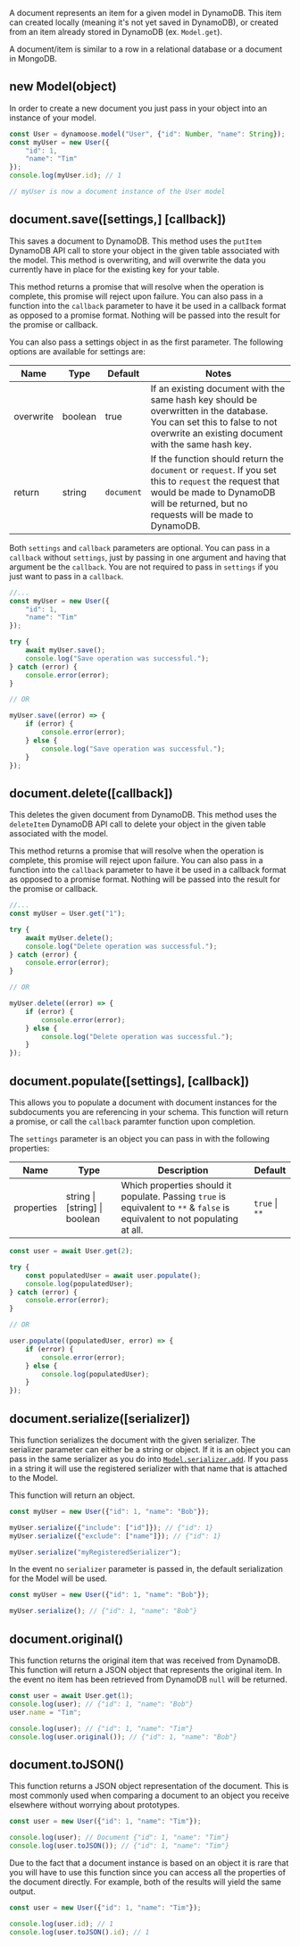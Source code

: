 A document represents an item for a given model in DynamoDB. This item can created locally (meaning it's not yet saved in DynamoDB), or created from an item already stored in DynamoDB (ex. `Model.get`).

A document/item is similar to a row in a relational database or a document in MongoDB.

## new Model(object)

In order to create a new document you just pass in your object into an instance of your model.

```js
const User = dynamoose.model("User", {"id": Number, "name": String});
const myUser = new User({
	"id": 1,
	"name": "Tim"
});
console.log(myUser.id); // 1

// myUser is now a document instance of the User model
```

## document.save([settings,] [callback])

This saves a document to DynamoDB. This method uses the `putItem` DynamoDB API call to store your object in the given table associated with the model. This method is overwriting, and will overwrite the data you currently have in place for the existing key for your table.

This method returns a promise that will resolve when the operation is complete, this promise will reject upon failure. You can also pass in a function into the `callback` parameter to have it be used in a callback format as opposed to a promise format. Nothing will be passed into the result for the promise or callback.

You can also pass a settings object in as the first parameter. The following options are available for settings are:

| Name | Type | Default | Notes |
|---|---|---|---|
| overwrite | boolean | true | If an existing document with the same hash key should be overwritten in the database. You can set this to false to not overwrite an existing document with the same hash key. |
| return | string | `document` | If the function should return the `document` or `request`. If you set this to `request` the request that would be made to DynamoDB will be returned, but no requests will be made to DynamoDB. |

Both `settings` and `callback` parameters are optional. You can pass in a `callback` without `settings`, just by passing in one argument and having that argument be the `callback`. You are not required to pass in `settings` if you just want to pass in a `callback`.

```js
//...
const myUser = new User({
	"id": 1,
	"name": "Tim"
});

try {
	await myUser.save();
	console.log("Save operation was successful.");
} catch (error) {
	console.error(error);
}

// OR

myUser.save((error) => {
	if (error) {
		console.error(error);
	} else {
		console.log("Save operation was successful.");
	}
});
```

## document.delete([callback])

This deletes the given document from DynamoDB. This method uses the `deleteItem` DynamoDB API call to delete your object in the given table associated with the model.

This method returns a promise that will resolve when the operation is complete, this promise will reject upon failure. You can also pass in a function into the `callback` parameter to have it be used in a callback format as opposed to a promise format. Nothing will be passed into the result for the promise or callback.

```js
//...
const myUser = User.get("1");

try {
	await myUser.delete();
	console.log("Delete operation was successful.");
} catch (error) {
	console.error(error);
}

// OR

myUser.delete((error) => {
	if (error) {
		console.error(error);
	} else {
		console.log("Delete operation was successful.");
	}
});
```

## document.populate([settings], [callback])

This allows you to populate a document with document instances for the subdocuments you are referencing in your schema. This function will return a promise, or call the `callback` paramter function upon completion.

The `settings` parameter is an object you can pass in with the following properties:

| Name | Type | Description | Default |
| --- | --- | --- | --- |
| properties | string \| [string] \| boolean | Which properties should it populate. Passing `true` is equivalent to `**` & `false` is equivalent to not populating at all. | `true` \| `**` |

```js
const user = await User.get(2);

try {
	const populatedUser = await user.populate();
	console.log(populatedUser);
} catch (error) {
	console.error(error);
}

// OR

user.populate((populatedUser, error) => {
	if (error) {
		console.error(error);
	} else {
		console.log(populatedUser);
	}
});
```

## document.serialize([serializer])

This function serializes the document with the given serializer. The serializer parameter can either be a string or object. If it is an object you can pass in the same serializer as you do into [`Model.serializer.add`](Model#modelserializeraddname-serializer). If you pass in a string it will use the registered serializer with that name that is attached to the Model.

This function will return an object.

```js
const myUser = new User({"id": 1, "name": "Bob"});

myUser.serialize({"include": ["id"]}); // {"id": 1}
myUser.serialize({"exclude": ["name"]}); // {"id": 1}

myUser.serialize("myRegisteredSerializer");
```

In the event no `serializer` parameter is passed in, the default serialization for the Model will be used.

```js
const myUser = new User({"id": 1, "name": "Bob"});

myUser.serialize(); // {"id": 1, "name": "Bob"}
```

## document.original()

This function returns the original item that was received from DynamoDB. This function will return a JSON object that represents the original item. In the event no item has been retrieved from DynamoDB `null` will be returned.

```js
const user = await User.get(1);
console.log(user); // {"id": 1, "name": "Bob"}
user.name = "Tim";

console.log(user); // {"id": 1, "name": "Tim"}
console.log(user.original()); // {"id": 1, "name": "Bob"}
```

## document.toJSON()

This function returns a JSON object representation of the document. This is most commonly used when comparing a document to an object you receive elsewhere without worrying about prototypes.

```js
const user = new User({"id": 1, "name": "Tim"});

console.log(user); // Document {"id": 1, "name": "Tim"}
console.log(user.toJSON()); // {"id": 1, "name": "Tim"}
```

Due to the fact that a document instance is based on an object it is rare that you will have to use this function since you can access all the properties of the document directly. For example, both of the results will yield the same output.

```js
const user = new User({"id": 1, "name": "Tim"});

console.log(user.id); // 1
console.log(user.toJSON().id); // 1
```
